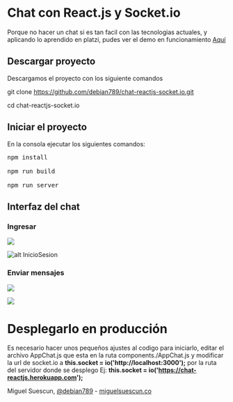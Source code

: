 # Chat con React.js y Socket.io 

Porque no hacer un chat si es tan facil con las tecnologias actuales, y aplicando lo aprendido en platzi, pudes ver el demo en funcionamiento  <a href="http://chat-reactjs.herokuapp.com/" >Aquí</a>

## Descargar proyecto

Descargamos el proyecto con los siguiente comandos 


git clone https://github.com/debian789/chat-reactjs-socket.io.git

cd chat-reactjs-socket.io


## Iniciar el proyecto

En la consola ejecutar los siguientes comandos: 

<pre>
npm install

npm run build 

npm run server 
</pre>

## Interfaz del chat

### Ingresar
![](https://s-media-cache-ak0.pinimg.com/originals/f2/f3/67/f2f36712d9d118cbf4474fd91aeb2c18.jpg)

![alt InicioSesion ](https://s-media-cache-ak0.pinimg.com/originals/70/dc/43/70dc433954a26aeeb6fd9f6a1e4fa9a5.jpg)





### Enviar mensajes
![](https://s-media-cache-ak0.pinimg.com/originals/5c/dc/45/5cdc45ff57f276d4b4bfd3e94113ef44.jpg)

![](https://s-media-cache-ak0.pinimg.com/originals/08/cb/97/08cb97a1ca64cc2b13a1e1efe5a3d0bb.jpg)

# Desplegarlo en producción 

Es necesario hacer unos pequeños ajustes al codigo para iniciarlo, editar el archivo AppChat.js que esta en la ruta components./AppChat.js y modificar la url de socket.io a **this.socket = io('http://localhost:3000');**  por la ruta del servidor donde se desplego Ej: **this.socket = io('https://chat-reactjs.herokuapp.com');**



Miguel Suescun, <a href="https://twitter.com/debian789"> @debian789</a> - [miguelsuescun.co](http://miguelsuescun.co)







